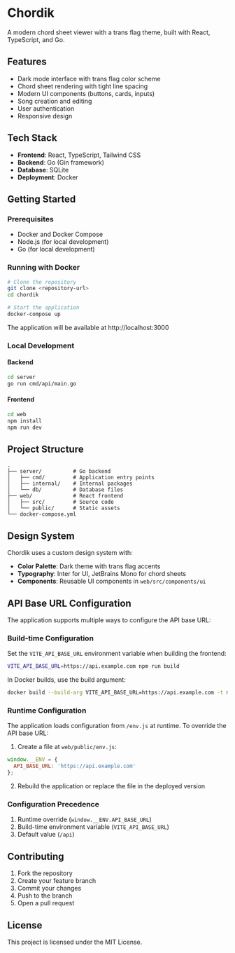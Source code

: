 # Chordik

A modern chord sheet viewer with a trans flag theme, built with React, TypeScript, and Go.

## Features

- Dark mode interface with trans flag color scheme
- Chord sheet rendering with tight line spacing
- Modern UI components (buttons, cards, inputs)
- Song creation and editing
- User authentication
- Responsive design

## Tech Stack

- **Frontend**: React, TypeScript, Tailwind CSS
- **Backend**: Go (Gin framework)
- **Database**: SQLite
- **Deployment**: Docker

## Getting Started

### Prerequisites

- Docker and Docker Compose
- Node.js (for local development)
- Go (for local development)

### Running with Docker

```bash
# Clone the repository
git clone <repository-url>
cd chordik

# Start the application
docker-compose up
```

The application will be available at http://localhost:3000

### Local Development

#### Backend

```bash
cd server
go run cmd/api/main.go
```

#### Frontend

```bash
cd web
npm install
npm run dev
```

## Project Structure

```
.
├── server/          # Go backend
│   ├── cmd/         # Application entry points
│   ├── internal/    # Internal packages
│   └── db/          # Database files
├── web/             # React frontend
│   ├── src/         # Source code
│   └── public/      # Static assets
└── docker-compose.yml
```

## Design System

Chordik uses a custom design system with:

- **Color Palette**: Dark theme with trans flag accents
- **Typography**: Inter for UI, JetBrains Mono for chord sheets
- **Components**: Reusable UI components in `web/src/components/ui`

## API Base URL Configuration

The application supports multiple ways to configure the API base URL:

### Build-time Configuration
Set the `VITE_API_BASE_URL` environment variable when building the frontend:
```bash
VITE_API_BASE_URL=https://api.example.com npm run build
```

In Docker builds, use the build argument:
```bash
docker build --build-arg VITE_API_BASE_URL=https://api.example.com -t my-chordik .
```

### Runtime Configuration
The application loads configuration from `/env.js` at runtime. To override the API base URL:
1. Create a file at `web/public/env.js`:
```javascript
window.__ENV = {
  API_BASE_URL: 'https://api.example.com'
};
```
2. Rebuild the application or replace the file in the deployed version

### Configuration Precedence
1. Runtime override (`window.__ENV.API_BASE_URL`)
2. Build-time environment variable (`VITE_API_BASE_URL`)
3. Default value (`/api`)

## Contributing

1. Fork the repository
2. Create your feature branch
3. Commit your changes
4. Push to the branch
5. Open a pull request

## License

This project is licensed under the MIT License.